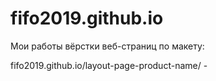 # fifo2019.github.io

Мои работы вёрстки веб-страниц по макету:

fifo2019.github.io/layout-page-product-name/  - 
